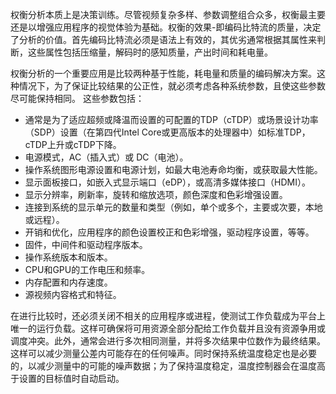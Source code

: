 权衡分析本质上是决策训练。尽管视频复杂多样、参数调整组合众多，权衡最主要还是以增强应用程序的视觉体验为基础。权衡的效果-即编码比特流的质量，决定了分析的价值。首先编码比特流必须是语法上有效的，其优劣通常根据其属性来判断，这些属性包括压缩量，解码时的感知质量，产出时间和耗电量。

权衡分析的一个重要应用是比较两种基于性能，耗电量和质量的编码解决方案。这种情况下，为了保证比较结果的公正性，就必须考虑各种系统参数，且使这些参数尽可能保持相同。 这些参数包括：
	
* 通常是为了适应超频或降温而设置的可配置的TDP（cTDP）或场景设计功率（SDP）设置（在第四代Intel Core或更高版本的处理器中）如标准TDP，cTDP上升或cTDP下降。
* 电源模式，AC（插入式）或 DC（电池）。
* 操作系统图形电源设置和电源计划，如最大电池寿命均衡，或获取最大性能。
* 显示面板接口，如嵌入式显示端口（eDP），或高清多媒体接口（HDMI）。
* 显示分辨率，刷新率，旋转和缩放选项，颜色深度和色彩增强设置。
* 连接到系统的显示单元的数量和类型（例如，单个或多个，主要或次要，本地或远程）。
* 开销和优化，应用程序的颜色设置校正和色彩增强，驱动程序设置，等等。
* 固件，中间件和驱动程序版本。
* 操作系统版本和版本。
* CPU和GPU的工作电压和频率。
* 内存配置和内存速度。
* 源视频内容格式和特征。

在进行比较时，还必须关闭不相关的应用程序或进程，使测试工作负载成为平台上唯一的运行负载。这样可确保将可用资源全部分配给工作负载并且没有资源争用或调度冲突。此外，通常会进行多次相同测量，并将多次结果中位数作为最终结果。这样可以减少测量公差内可能存在的任何噪声。同时保持系统温度稳定也是必要的，以减少测量中的可能的噪声数据；为了保持温度稳定，温度控制器会在温度高于设置的目标值时自动启动。